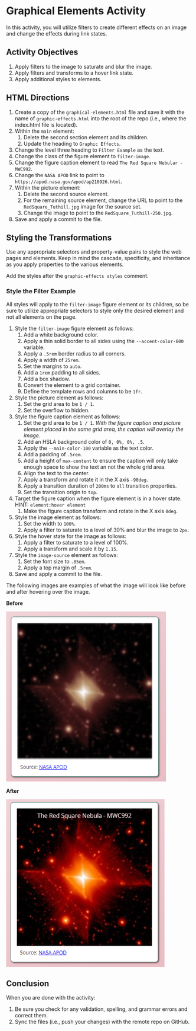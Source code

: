# Graphical Elements Activity
In this activity, you will utilize filters to create different effects on an image and change the effects during link states.

## Activity Objectives
1. Apply filters to the image to saturate and blur the image.
2. Apply filters and transforms to a hover link state.
3. Apply additional styles to elements.

## HTML Directions
1. Create a copy of the `graphical-elements.html` file and save it with the name of `graphic-effects.html` into the root of the repo (i.e., where the index.html file is located).
2. Within the `main` element:
   1. Delete the second section element and its children.
   2. Update the heading to `Graphic Effects`.
3. Change the level three heading to `Filter Example` as the text.
4. Change the class of the figure element to `filter-image`.
5. Change the figure caption element to read `The Red Square Nebular - MWC992`.
6. Change the `NASA APOD` link to point to `https://apod.nasa.gov/apod/ap210926.html`.
7. Within the picture element:
   1. Delete the second source element.
   2. For the remaining source element, change the URL to point to the `RedSquare_Tuthill.jpg` image for the source set.
   3. Change the image to point to the `RedSquare_Tuthill-250.jpg`.
8. Save and apply a commit to the file.

## Styling the Transformations
Use any appropriate selectors and property-value pairs to style the web pages and elements. Keep in mind the cascade, specificity, and inheritance as you apply properties to the various elements.

Add the styles after the `graphic-effects styles` comment.

### Style the Filter Example
All styles will apply to the `filter-image` figure element or its children, so be sure to utilize appropriate selectors to style only the desired element and not all elements on the page.

1. Style the `filter-image` figure element as follows:
   1. Add a white background color.
   2. Apply a thin solid border to all sides using the `--accent-color-600` variable.
   3. Apply a `.5rem` border radius to all corners.
   4. Apply a width of `25rem`.
   5. Set the margins to `auto`.
   6. Add a `1rem` padding to all sides.
   7. Add a box shadow.
   8. Convert the element to a grid container.
   9. Define the template rows and columns to be `1fr`. 
2. Style the picture element as follows:
   1. Set the grid area to be `1 / 1`.
   2. Set the overflow to hidden.
3. Style the figure caption element as follows:
   1. Set the grid area to be `1 / 1`. *With the figure caption and picture element placed in the same grid area, the caption will overlay the image.*
   2. Add an HSLA background color of `0, 0%, 0%, .5`.
   3. Apply the `--main-color-100` variable as the text color.
   4. Add a padding of `.5rem`.
   5. Add a height of `max-content` to ensure the caption will only take enough space to show the text an not the whole grid area.
   6. Align the text to the center.
   7. Apply a transform and rotate it in the X axis `-90deg`.
   8. Apply a transition duration of `200ms` to `all` transition properties.
   9. Set the transition origin to `top`.
4. Target the figure caption when the figure element is in a hover state. HINT: `element:hover element`
   1. Make the figure caption transform and rotate in the X axis `0deg`.
5. Style the image element as follows:
   1. Set the width to `100%`.
   2. Apply a filter to saturate to a level of 30% and blur the image to `2px`.
6. Style the hover state for the image as follows:
   1. Apply a filter to saturate to a level of 100%.
   2. Apply a transform and scale it by `1.15`.
7. Style the `image-source` element as follows:
   1. Set the font size to `.85em`.
   2. Apply a top margin of `.5rem`.
8. Save and apply a commit to the file.

The following images are examples of what the image will look like before and after hovering over the image.

**Before**

![example of image before hovering](../images/L8-PA-filter-nohover-example.PNG) 

**After**

![example of hovering over image](../images/L8-PA-filter-hover-example.PNG)

## Conclusion
When you are done with the activity:
1. Be sure you check for any validation, spelling, and grammar errors and correct them.
2. Sync the files (i.e., push your changes) with the remote repo on GitHub.